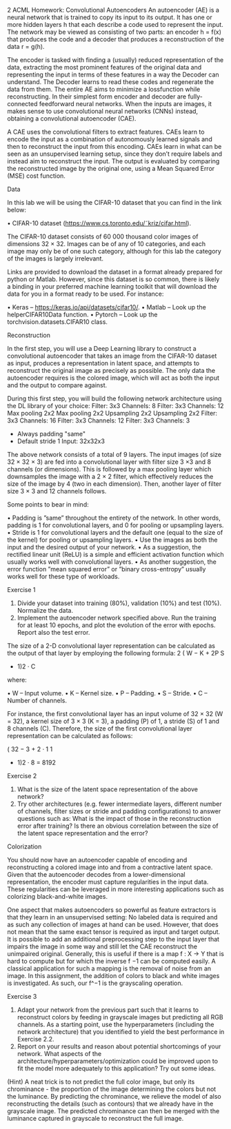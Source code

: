 2 ACML Homework: Convolutional Autoencoders
An autoencoder (AE) is a neural network that is trained to copy its input to its output. It has one or more hidden
layers h that each describe a code used to represent the input. The network may be viewed as consisting of two parts:
an encoder h = f(x) that produces the code and a decoder that produces a reconstruction of the data r = g(h).

The encoder is tasked with finding a (usually) reduced representation of the data, extracting the most prominent
features of the original data and representing the input in terms of these features in a way the Decoder can understand.
The Decoder learns to read these codes and regenerate the data from them. The entire AE aims to minimize a lossfunction while reconstructing. In their simplest form encoder and decoder are fully-connected feedforward neural
networks. When the inputs are images, it makes sense to use convolutional neural networks (CNNs) instead, obtaining
a convolutional autoencoder (CAE).

A CAE uses the convolutional filters to extract features. CAEs learn to encode the input as a combination of
autonomously learned signals and then to reconstruct the input from this encoding. CAEs learn in what can be seen
as an unsupervised learning setup, since they don’t require labels and instead aim to reconstruct the input. The
output is evaluated by comparing the reconstructed image by the original one, using a Mean Squared Error (MSE)
cost function.

Data

In this lab we will be using the CIFAR-10 dataset that you can find in the link below:

• CIFAR-10 dataset (https://www.cs.toronto.edu/˜kriz/cifar.html).

The CIFAR-10 dataset consists of 60 000 thousand color images of dimensions 32 × 32. Images can be of any of
10 categories, and each image may only be of one such category, although for this lab the category of the images is
largely irrelevant. 

Links are provided to download the dataset in a format already prepared for python or Matlab. However, since this
dataset is so common, there is likely a binding in your preferred machine learning toolkit that will download the data
for you in a format ready to be used. For instance:

• Keras – https://keras.io/api/datasets/cifar10/.
• Matlab – Look up the helperCIFAR10Data function.
• Pytorch – Look up the torchvision.datasets.CIFAR10 class.

Reconstruction

In the first step, you will use a Deep Learning library to construct a convolutional autoencoder that takes an image
from the CIFAR-10 dataset as input, produces a representation in latent space, and attempts to reconstruct the
original image as precisely as possible. The only data the autoencoder requires is the colored image, which will act as
both the input and the output to compare against.

During this first step, you will build the following network architecture using the DL library of your choice:
Filter: 3x3
Channels: 8
Filter: 3x3
Channels: 12
Max pooling 2x2 Max pooling 2x2 Upsampling 2x2 Upsampling 2x2
Filter: 3x3
Channels: 16
Filter: 3x3
Channels: 12
Filter: 3x3
Channels: 3
- Always padding "same"
- Default stride 1
Input: 32x32x3

The above network consists of a total of 9 layers. The input images (of size 32 × 32 × 3) are fed into a convolutional
layer with filter size 3 ×3 and 8 channels (or dimensions). This is followed by a max pooling layer which downsamples
the image with a 2 × 2 filter, which effectively reduces the size of the image by 4 (two in each dimension). Then,
another layer of filter size 3 × 3 and 12 channels follows.

Some points to bear in mind:

• Padding is ”same” throughout the entirety of the network. In other words, padding is 1 for convolutional layers,
and 0 for pooling or upsampling layers.
• Stride is 1 for convolutional layers and the default one (equal to the size of the kernel) for pooling or upsampling
layers.
• Use the images as both the input and the desired output of your network.
• As a suggestion, the rectified linear unit (ReLU) is a simple and efficient activation function which usually works
well with convolutional layers.
• As another suggestion, the error function ”mean squared error” or ”binary cross-entropy” usually works well for
these type of workloads.

Exercise 1

1. Divide your dataset into training (80%), validation (10%) and test (10%). Normalize the data.
2. Implement the autoencoder network specified above. Run the training for at least 10 epochs, and plot the
evolution of the error with epochs. Report also the test error.

The size of a 2-D convolutional layer representation can be calculated as the output of that layer by employing the
following formula:
2
(
W − K + 2P
S
+ 1)2
· C

where:

• W – Input volume.
• K – Kernel size.
• P – Padding.
• S – Stride.
• C – Number of channels.

For instance, the first convolutional layer has an input volume of 32 × 32 (W = 32), a kernel size of 3 × 3 (K = 3), a
padding (P) of 1, a stride (S) of 1 and 8 channels (C). Therefore, the size of the first convolutional layer representation
can be calculated as follows:

(
32 − 3 + 2 · 1
1
+ 1)2
· 8 = 8192

Exercise 2

1. What is the size of the latent space representation of the above network?
2. Try other architectures (e.g. fewer intermediate layers, different number of channels, filter sizes or stride and
padding configurations) to answer questions such as: What is the impact of those in the reconstruction error
after training? Is there an obvious correlation between the size of the latent space representation and the error?

Colorization

You should now have an autoencoder capable of encoding and reconstructing a colored image into and from a contractive latent space. Given that the autoencoder decodes from a lower-dimensional representation, the encoder must
capture regularities in the input data. These regularities can be leveraged in more interesting applications such as
colorizing black-and-white images.

One aspect that makes autoencoders so powerful as feature extractors is that they learn in an unsupervised setting:
No labeled data is required and as such any collection of images at hand can be used. However, that does not mean
that the same exact tensor is required as input and target output. It is possible to add an additional preprocessing
step to the input layer that impairs the image in some way and still let the CAE reconstruct the unimpaired original.
Generally, this is useful if there is a map f : X → Y that is hard to compute but for which the inverse f
−1
can be
computed easily. A classical application for such a mapping is the removal of noise from an image. In this assignment,
the addition of colors to black and white images is investigated. As such, our f^−1 is the grayscaling operation.

Exercise 3

1. Adapt your network from the previous part such that it learns to reconstruct colors by feeding in grayscale
images but predicting all RGB channels. As a starting point, use the hyperparameters (including the network
architecture) that you identified to yield the best performance in Exercise 2.2.
2. Report on your results and reason about potential shortcomings of your network. What aspects of the architecture/hyperparameters/optimization could be improved upon to fit the model more adequately to this
application? Try out some ideas.

(Hint) A neat trick is to not predict the full color image, but only its chrominance - the proportion of the image determining the colors but not the luminance. By predicting the chrominance, we relieve the model of also reconstructing
the details (such as contours) that we already have in the grayscale image. The predicted chrominance can then be
merged with the luminance captured in grayscale to reconstruct the full image.
